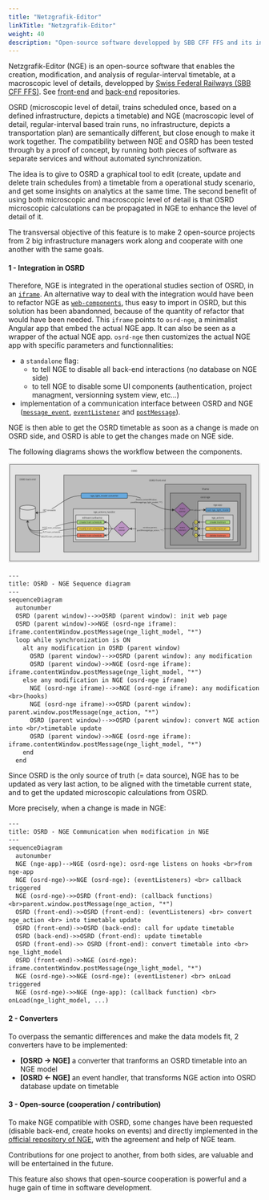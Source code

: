 ```yaml
---
title: "Netzgrafik-Editor"
linkTitle: "Netzgrafik-Editor"
weight: 40
description: "Open-source software developped by SBB CFF FFS and its integration in OSRD"
---
```


Netzgrafik-Editor (NGE) is an open-source software that enables the creation, modification, and analysis of regular-interval timetable, at a macroscopic level of details, developped by [Swiss Federal Railways (SBB CFF FFS)](https://www.sbb.ch/). See [front-end](https://github.com/SchweizerischeBundesbahnen/netzgrafik-editor-frontend) and [back-end](https://github.com/SchweizerischeBundesbahnen/netzgrafik-editor-backend) repositories.

OSRD (microscopic level of detail, trains scheduled once, based on a defined infrastructure, depicts a timetable) and NGE (macroscopic level of detail, regular-interval based train runs, no infrastructure, depicts a transportation plan) are semantically different, but close enough to make it work together.
The compatibility between NGE and OSRD has been tested through by a proof of concept, by running both pieces of software as separate services and without automated synchronization.

The idea is to give to OSRD a graphical tool to edit (create, update and delete train schedules from) a timetable from a operational study scenario, and get some insights on analytics at the same time. The second benefit of using both microscopic and macroscopic level of detail is that OSRD microscopic calculations can be propagated in NGE to enhance the level of detail of it.

The transversal objective of this feature is to make 2 open-source projects from 2 big infrastructure managers work along and cooperate with one another with the same goals.

#### 1 - Integration in OSRD

Therefore, NGE is integrated in the operational studies section of OSRD, in an [`iframe`](https://developer.mozilla.org/fr/docs/Web/HTML/Element/iframe). An alternative way to deal with the integration would have been to refactor NGE as [`web-components`](https://developer.mozilla.org/fr/docs/Web/API/Web_components), thus easy to import in OSRD, but this solution has been abandonned, because of the quantity of refactor that would have been needed. This `iframe` points to `osrd-nge`, a minimalist Angular app that embed the actual NGE app. It can also be seen as a wrapper of the actual NGE app. `osrd-nge` then customizes the actual NGE app with specific parameters and functionnalities:
- a `standalone` flag:
  - to tell NGE to disable all back-end interactions (no database on NGE side)
  - to tell NGE to disable some UI components (authentication, project managment, versionning system view, etc...)
- implementation of a communication interface between OSRD and NGE ([`message_event`](https://developer.mozilla.org/fr/docs/Web/API/Window/message_event), [`eventListener`](https://developer.mozilla.org/fr/docs/Web/API/EventTarget/addEventListener) and [`postMessage`](https://developer.mozilla.org/fr/docs/Web/API/Window/postMessage)).

NGE is then able to get the OSRD timetable as soon as a change is made on OSRD side, and OSRD is able to get the changes made on NGE side.

The following diagrams shows the workflow between the components.

![Concept diagram](osrd_nge_concept_diagram.jpg)

```mermaid
---
title: OSRD - NGE Sequence diagram
---
sequenceDiagram
  autonumber
  OSRD (parent window)-->>OSRD (parent window): init web page
  OSRD (parent window)->>NGE (osrd-nge iframe): iframe.contentWindow.postMessage(nge_light_model, "*")
  loop while synchronization is ON
    alt any modification in OSRD (parent window)
      OSRD (parent window)-->>OSRD (parent window): any modification
      OSRD (parent window)->>NGE (osrd-nge iframe): iframe.contentWindow.postMessage(nge_light_model, "*")
    else any modification in NGE (osrd-nge iframe)
      NGE (osrd-nge iframe)-->>NGE (osrd-nge iframe): any modification <br>(hooks)
      NGE (osrd-nge iframe)->>OSRD (parent window): parent.window.postMessage(nge_action, "*")
      OSRD (parent window)-->>OSRD (parent window): convert NGE action into <br/>timetable update
      OSRD (parent window)->>NGE (osrd-nge iframe): iframe.contentWindow.postMessage(nge_light_model, "*")
    end
  end
```

Since OSRD is the only source of truth (= data source), NGE has to be updated as very last action, to be aligned with the timetable current state, and to get the updated microscopic calculations from OSRD.

More precisely, when a change is made in NGE:

```mermaid
---
title: OSRD - NGE Communication when modification in NGE
---
sequenceDiagram
  autonumber
  NGE (nge-app)-->NGE (osrd-nge): osrd-nge listens on hooks <br>from nge-app
  NGE (osrd-nge)->>NGE (osrd-nge): (eventListeners) <br> callback triggered
  NGE (osrd-nge)->>OSRD (front-end): (callback functions) <br>parent.window.postMessage(nge_action, "*")
  OSRD (front-end)->>OSRD (front-end): (eventListeners) <br> convert nge_action <br> into timetable update
  OSRD (front-end)->>OSRD (back-end): call for update timetable
  OSRD (back-end)->>OSRD (front-end): update timetable
  OSRD (front-end)->> OSRD (front-end): convert timetable into <br> nge_light_model
  OSRD (front-end)->>NGE (osrd-nge): iframe.contentWindow.postMessage(nge_light_model, "*")
  NGE (osrd-nge)->>NGE (osrd-nge): (eventListener) <br> onLoad triggered
  NGE (osrd-nge)->>NGE (nge-app): (callback function) <br> onLoad(nge_light_model, ...)
```

#### 2 - Converters

To overpass the semantic differences and make the data models fit, 2 converters have to be implemented:
- **[OSRD -> NGE]** a converter that tranforms an OSRD timetable into an NGE model
- **[OSRD <- NGE]** an event handler, that transforms NGE action into OSRD database update on timetable

#### 3 - Open-source (cooperation / contribution)

To make NGE compatible with OSRD, some changes have been requested (disable back-end, create hooks on events) and directly implemented in the [official repository of NGE](https://github.com/SchweizerischeBundesbahnen/netzgrafik-editor-frontend), with the agreement and help of NGE team.

Contributions for one project to another, from both sides, are valuable and will be entertained in the future.

This feature also shows that open-source cooperation is powerful and a huge gain of time in software development.